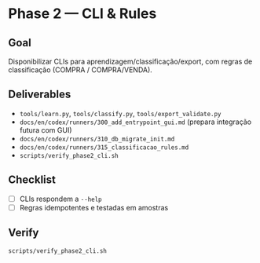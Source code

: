# Phase 2 — CLI & Rules

## Goal
Disponibilizar CLIs para aprendizagem/classificação/export, com regras de classificação (COMPRA / COMPRA/VENDA).

## Deliverables
- `tools/learn.py`, `tools/classify.py`, `tools/export_validate.py`
- `docs/en/codex/runners/300_add_entrypoint_gui.md` (prepara integração futura com GUI)
- `docs/en/codex/runners/310_db_migrate_init.md`
- `docs/en/codex/runners/315_classificacao_rules.md`
- `scripts/verify_phase2_cli.sh`

## Checklist
- [ ] CLIs respondem a `--help`
- [ ] Regras idempotentes e testadas em amostras

## Verify
```bash
scripts/verify_phase2_cli.sh
```
